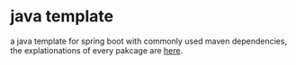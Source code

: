 # java template

a java template for spring boot with commonly used maven dependencies, the explationations of every pakcage are [here](https://www.chenxutalk.top/posts/bugs/%E6%B5%85%E8%B0%88%E5%90%8E%E7%AB%AF%E9%A1%B9%E7%9B%AE%E5%88%86%E5%B1%82/#java).

